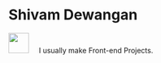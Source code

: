 # Shivam Dewangan
<img src="https://avatars.githubusercontent.com/u/110464857?v=4" width="40" height="40"/> &nbsp; &nbsp; I usually make Front-end Projects.
